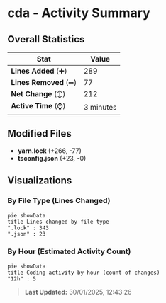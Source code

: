 # cda - Activity Summary 

## Overall Statistics

| Stat                   | Value                                                             |
| ---------------------- | ----------------------------------------------------------------- |
| **Lines Added** (➕)   | 289                                          |
| **Lines Removed** (➖) | 77                                        |
| **Net Change** (↕)    | 212                |
| **Active Time** (⌚)   | 3 minutes |


## Modified Files
- **yarn.lock** (+266, -77)
- **tsconfig.json** (+23, -0)

## Visualizations

### By File Type (Lines Changed)

```mermaid
pie showData
title Lines changed by file type
".lock" : 343
".json" : 23
```

### By Hour (Estimated Activity Count)

```mermaid
pie showData
title Coding activity by hour (count of changes)
"12h" : 5
```


> **Last Updated:** 30/01/2025, 12:43:26